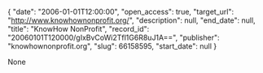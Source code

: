 {
  "date": "2006-01-01T12:00:00", 
  "open_access": true, 
  "target_url": "http://www.knowhownonprofit.org/", 
  "description": null, 
  "end_date": null, 
  "title": "KnowHow NonProfit", 
  "record_id": "20060101T120000/gIxBvCoWi2Tfl1G6R8uJ1A==", 
  "publisher": "knowhownonprofit.org", 
  "slug": 66158595, 
  "start_date": null
}

None